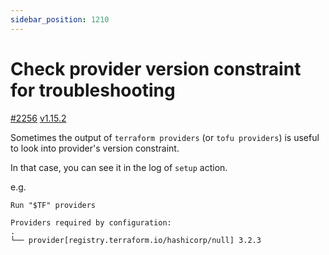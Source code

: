 ```yaml
---
sidebar_position: 1210
---
```


# Check provider version constraint for troubleshooting

[#2256](https://github.com/suzuki-shunsuke/tfaction/pulls/2256) [v1.15.2](https://github.com/suzuki-shunsuke/tfaction/releases/tag/v1.15.2)

Sometimes the output of `terraform providers` (or `tofu providers`) is useful to look into provider's version constraint.

In that case, you can see it in the log of `setup` action.

e.g.

```
Run "$TF" providers

Providers required by configuration:
.
└── provider[registry.terraform.io/hashicorp/null] 3.2.3
```
